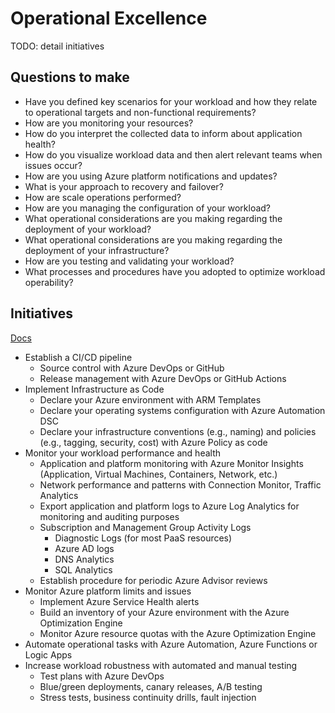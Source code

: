 # Operational Excellence

TODO: detail initiatives

## Questions to make 

* Have you defined key scenarios for your workload and how they relate to operational targets and non-functional requirements?
* How are you monitoring your resources?
* How do you interpret the collected data to inform about application health?
* How do you visualize workload data and then alert relevant teams when issues occur?
* How are you using Azure platform notifications and updates?
* What is your approach to recovery and failover?
* How are scale operations performed?
* How are you managing the configuration of your workload?
* What operational considerations are you making regarding the deployment of your workload?
* What operational considerations are you making regarding the deployment of your infrastructure?
* How are you testing and validating your workload?
* What processes and procedures have you adopted to optimize workload operability?

## Initiatives

[Docs](https://docs.microsoft.com/en-us/azure/architecture/framework/devops/overview)

* Establish a CI/CD pipeline
    * Source control with Azure DevOps or GitHub
    * Release management with Azure DevOps or GitHub Actions
* Implement Infrastructure as Code
    * Declare your Azure environment with ARM Templates
    * Declare your operating systems configuration with Azure Automation DSC
    * Declare your infrastructure conventions (e.g., naming) and policies (e.g., tagging, security, cost) with Azure Policy as code
* Monitor your workload performance and health
    * Application and platform monitoring with Azure Monitor Insights (Application, Virtual Machines, Containers, Network, etc.)
    * Network performance and patterns with Connection Monitor, Traffic Analytics
    * Export application and platform logs to Azure Log Analytics for monitoring and auditing purposes
    * Subscription and Management Group Activity Logs
        * Diagnostic Logs (for most PaaS resources)
        * Azure AD logs
        * DNS Analytics
        * SQL Analytics
    * Establish procedure for periodic Azure Advisor reviews
* Monitor Azure platform limits and issues
    * Implement Azure Service Health alerts
    * Build an inventory of your Azure environment with the Azure Optimization Engine
    * Monitor Azure resource quotas with the Azure Optimization Engine
* Automate operational tasks with Azure Automation, Azure Functions or Logic Apps
* Increase workload robustness with automated and manual testing
    * Test plans with Azure DevOps
    * Blue/green deployments, canary releases, A/B testing
    * Stress tests, business continuity drills, fault injection